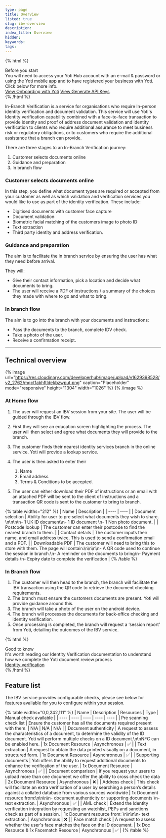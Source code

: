 ```yaml
---
type: page
title: Overview
listed: true
slug: ibv-overview
description: 
index_title: Overview
hidden: 
keywords: 
tags: 
---
```


{% html %}
<div class="alert-BYS">
   <div class="alert-title" id="BYS">
      Before you start
   </div>
   <div class="alert-text" >
			You will need to access your Yoti Hub account with an e-mail & password or using the Yoti mobile app and to have registered your business with Yoti. Click below for more info.
   </div>
   <div class="alert-links"> 
         <a target="_self" href="https://developers.yoti.com/in-branch-verification/getting-started">View Onboarding with Yoti</a>
      <a target="_self" href="https://developers.yoti.com/in-branch-verification/production-keys">View Generate API Keys</a> 
   </div>
</div>
{% /html %}

In-Branch Verification is a service for organisations who require In-person  identity verification and document validation. This service will use Yoti's Identity verification capability combined with a face-to-face transaction to provide identity and proof of address document validation and identity verification to clients who require additional assurance to meet business risk or regulatory obligations, or to customers who require the additional assistance that a branch can provide.

There are three stages to an In-Branch Verification journey:

1. Customer selects documents online
2. Guidance and preparation
3. In branch flow 

### Customer selects documents online

In this step, you define what document types are required or accepted from your customer as well as which validation and verification services you would like to use as part of the identity verification. These include:

- Digitised documents with customer face capture
- Document validation
- Biometric facial matching of the customers image to photo ID
- Text extraction
- Third  party identity and address verification.

### Guidance and preparation

The aim is to facilitate the in branch service by ensuring the user has what they need before arrival.

They will:

- Give their contact information, pick a location and decide what documents to bring.
- The user will receive a PDF of instructions / a summary of the choices they made with where to go and what to bring.

### In branch flow

The aim is to go into the branch with your documents and instructions:

- Pass the documents to the branch, complete IDV check. 
- Take a photo of the user. 
- Receive a confirmation receipt. 

---

## Technical overview

{% image url="https://res.cloudinary.com/developerhub/image/upload/v1629398528/v2_2762/mqct1abhftldekbzwput.png" caption="Placeholder" mode="responsive" height="1304" width="1026" %}
{% /image %}

### At Home flow

1. The user will request an IBV session from your site. The user will be guided through the IBV flow.
2. First they will see an education screen highlighting the process. The user will then select and agree what documents they will provide to the branch.
3. The customer finds their nearest identity services branch in the online service. Yoti will provide a lookup service.
4. The user is then asked to enter their 
    1. Name
    2. Email address 
    3. Terms & Conditions to be accepted. 

5. The user can either download their PDF of instructions or an email with an attached PDF will be sent to the client of instructions and a transaction QR code is sent to the customer to bring to branch.

{% table widths="212" %}
| Name | Description | 
| ---- | ---- | 
| Document selection | Ability for user to pre select what documents they wish to share. \n\n\n\n- 1 UK ID document\n- 1 ID document \n- 1 Non photo document. | 
| Postcode lookup | The customer can enter their postcode to find the nearest branch to them. | 
| Contact details | The customer inputs their name, and email address twice. This is used to send a confirmation email and a PDF. | 
| Downloadable PDF | The customer will need to bring this to store with them. The page will contain:\n\n\n\n- A QR code used to continue the session in branch.\n- A reminder on the documents to bring\n- Payment details \n- Expiry date to complete the verification | 
{% /table %}

### In Branch flow

1. The customer will then head to the branch, the branch will facilitate the IBV transaction using the QR code to retrieve the document checking  requirements.  
2. The branch must ensure the customers documents are present. Yoti will provide guidance around this. 
3. The branch will take a photo of the user on the android device.
4. The branch will processes the documents for back-office checking and identity verification.
5. Once processing is completed, the branch will request a ‘session report’ from Yoti, detailing the outcomes of the IBV service.

{% html %}
<div class="alert-GTK">
    <div class="alert-title" id="GTK">
        Good to know
    </div>
    <div class="alert-text">
It's worth reading our Identity Verification documentation to understand how we complete the Yoti document review process    </div>
    <div class="alert-links"> 
       <a href="https://developers.yoti.com/identity-verification/overview">Identity verification</a>
    </div>
</div>
{% /html %}

## Feature list

The IBV service provides configurable checks, please see below for features available for you to configure within your session.

{% table widths="0,0,242,111" %}
| Name | Description | Resources | Type | Manual check available | 
| ---- | ---- | ---- | ---- | ---- | 
| Pre scanning check list | Ensure the customer has all the documents required present with them. | N/A | N/A | N/A | 
| Document authenticity | A request to assess the characteristics of a document, to determine the validity of the ID document. Yoti will perform multiple checks on a ID document.\n\nNFC can be enabled here. | 1x Document Resource | Asynchronous | ✅ | 
| Text extraction | A request to obtain the data printed visually on a document, in structured form. | 1x Document Resource | Asynchronous | ✅ | 
| Supporting documents | Yoti offers the ability to request additional documents to enhance the verification of the user. | 1x Document Resource | Asynchronous | ✅ | 
| Document comparison | If you request your users to upload more than one document we offer the ability to cross check the data | 2x Document Resource | Asynchronous | ❌ | 
| Address check | This check will facilitate an extra verification of a user by searching a person’s details against a collated database from various sources worldwide | 1x Document resource from:\n\n\n\n- document authenticity or supporting documents \n- text extraction. | Asynchronous | ✅ | 
| AML check | Extend the Identity verification integration by requesting an watchlist, PEPs and sanctions check as part of a session. | 1x Document resource from: \n\n\n\n- text extraction. | Asynchronous | ❌ | 
| Face match check | A request to assess whether the user's face matches the face on the ID document. | 1x Doc Resource & 1x Facematch Resource | Asynchronous | ✅ | 
{% /table %}